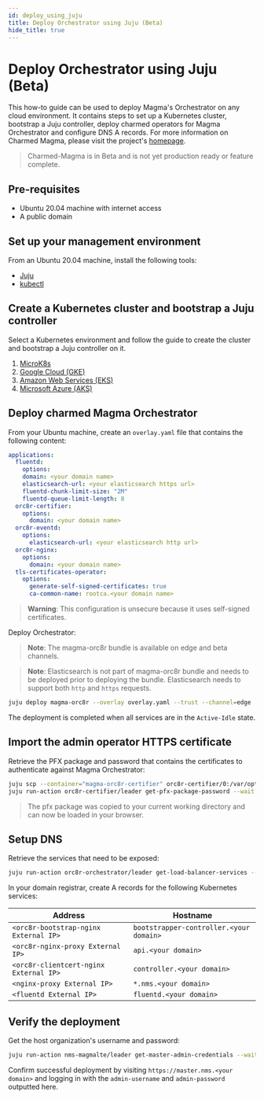 ```yaml
---
id: deploy_using_juju
title: Deploy Orchestrator using Juju (Beta)
hide_title: true
---
```


# Deploy Orchestrator using Juju (Beta)

This how-to guide can be used to deploy Magma's Orchestrator on any cloud
environment. It contains steps to set up a Kubernetes cluster, bootstrap
a Juju controller, deploy charmed operators for Magma Orchestrator
and configure DNS A records. For more information on Charmed Magma, please
visit the project's [homepage](https://github.com/canonical/charmed-magma).

> Charmed-Magma is in Beta and is not yet production ready or feature complete.

## Pre-requisites

- Ubuntu 20.04 machine with internet access
- A public domain

## Set up your management environment

From an Ubuntu 20.04 machine, install the following tools:

- [Juju](https://juju.is/docs/olm/installing-juju)
- [kubectl](https://kubernetes.io/docs/tasks/tools/install-kubectl-linux/)

## Create a Kubernetes cluster and bootstrap a Juju controller

Select a Kubernetes environment and follow the guide to create the cluster
and bootstrap a Juju controller on it.

1. [MicroK8s](https://juju.is/docs/olm/microk8s)
2. [Google Cloud (GKE)](https://juju.is/docs/olm/google-kubernetes-engine-(gke))
3. [Amazon Web Services (EKS)](https://juju.is/docs/olm/amazon-elastic-kubernetes-service-(amazon-eks)#heading--install-the-juju-client)
4. [Microsoft Azure (AKS)](<https://juju.is/docs/olm/azure-kubernetes-service-(azure-aks)>)

## Deploy charmed Magma Orchestrator

From your Ubuntu machine, create an `overlay.yaml` file that contains
the following content:

```yaml
applications:
  fluentd:
    options:
    domain: <your domain name>
    elasticsearch-url: <your elasticsearch https url>
    fluentd-chunk-limit-size: "2M"
    fluentd-queue-limit-length: 8
  orc8r-certifier:
    options:
      domain: <your domain name>
  orc8r-eventd:
    options:
      elasticsearch-url: <your elasticsearch http url>
  orc8r-nginx:
    options:
      domain: <your domain name>
  tls-certificates-operator:
    options:
      generate-self-signed-certificates: true
      ca-common-name: rootca.<your domain name>
```

> **Warning**: This configuration is unsecure because it uses self-signed certificates.

Deploy Orchestrator:
<!-- markdownlint-disable MD028 -->
> **Note**: The magma-orc8r bundle is available on edge and beta channels.

> **Note**: Elasticsearch is not part of magma-orc8r bundle and needs to be deployed prior
to deploying the bundle. Elasticsearch needs to support both `http` and `https` requests.
<!-- markdownlint-enable MD028 -->
```bash
juju deploy magma-orc8r --overlay overlay.yaml --trust --channel=edge
```

The deployment is completed when all services are in the `Active-Idle` state.

## Import the admin operator HTTPS certificate

Retrieve the PFX package and password that contains the certificates to authenticate against Magma Orchestrator:

```bash
juju scp --container="magma-orc8r-certifier" orc8r-certifier/0:/var/opt/magma/certs/admin_operator.pfx admin_operator.pfx
juju run-action orc8r-certifier/leader get-pfx-package-password --wait
```

> The pfx package was copied to your current working directory and can now be loaded in your browser.

## Setup DNS

Retrieve the services that need to be exposed:

```bash
juju run-action orc8r-orchestrator/leader get-load-balancer-services --wait
```

In your domain registrar, create A records for the following Kubernetes services:

| Address                                | Hostname                                |
|----------------------------------------|-----------------------------------------|
| `<orc8r-bootstrap-nginx External IP>`  | `bootstrapper-controller.<your domain>` |
| `<orc8r-nginx-proxy External IP>`      | `api.<your domain>`                     |
| `<orc8r-clientcert-nginx External IP>` | `controller.<your domain>`              |
| `<nginx-proxy External IP>`            | `*.nms.<your domain>`                   |
| `<fluentd External IP>`                | `fluentd.<your domain>`                 |

## Verify the deployment

Get the host organization's username and password:

```bash
juju run-action nms-magmalte/leader get-master-admin-credentials --wait
```

Confirm successful deployment by visiting `https://master.nms.<your domain>` and logging in
with the `admin-username` and `admin-password` outputted here.
